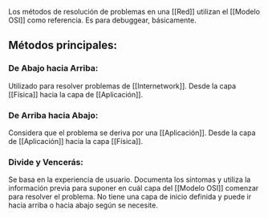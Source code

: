 Los métodos de resolución de problemas en una [[Red]] utilizan el [[Modelo OSI]] como referencia. Es para debuggear, básicamente.

## Métodos principales:
### De Abajo hacia Arriba:
Utilizado para resolver problemas de [[Internetwork]]. Desde la capa [[Física]] hacia la capa de [[Aplicación]].

### De Arriba hacia Abajo:
Considera que el problema se deriva por una [[Aplicación]]. Desde la capa de [[Aplicación]] hacia la capa [[Física]].

### Divide y Vencerás:
Se basa en la experiencia de usuario. Documenta los síntomas y utiliza la información previa para suponer en cuál capa del [[Modelo OSI]] comenzar para resolver el problema. No tiene una capa de inicio definida y puede ir hacia arriba o hacia abajo según se necesite. 
